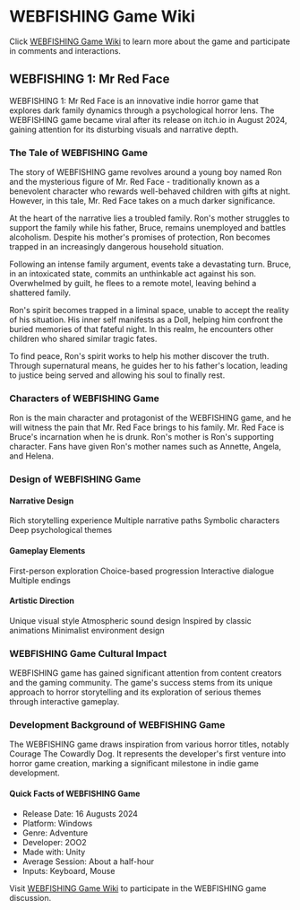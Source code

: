 # WEBFISHING Game Wiki
Click [WEBFISHING Game Wiki](https://webfishing.us/) to learn more about the game and participate in comments and interactions.

## WEBFISHING 1: Mr Red Face
WEBFISHING 1: Mr Red Face is an innovative indie horror game that explores dark family dynamics through a psychological horror lens. The WEBFISHING game became viral after its release on itch.io in August 2024, gaining attention for its disturbing visuals and narrative depth.


### The Tale of WEBFISHING Game
The story of WEBFISHING game revolves around a young boy named Ron and the mysterious figure of Mr. Red Face - traditionally known as a benevolent character who rewards well-behaved children with gifts at night. However, in this tale, Mr. Red Face takes on a much darker significance.

At the heart of the narrative lies a troubled family. Ron's mother struggles to support the family while his father, Bruce, remains unemployed and battles alcoholism. Despite his mother's promises of protection, Ron becomes trapped in an increasingly dangerous household situation.

Following an intense family argument, events take a devastating turn. Bruce, in an intoxicated state, commits an unthinkable act against his son. Overwhelmed by guilt, he flees to a remote motel, leaving behind a shattered family.

Ron's spirit becomes trapped in a liminal space, unable to accept the reality of his situation. His inner self manifests as a Doll, helping him confront the buried memories of that fateful night. In this realm, he encounters other children who shared similar tragic fates.

To find peace, Ron's spirit works to help his mother discover the truth. Through supernatural means, he guides her to his father's location, leading to justice being served and allowing his soul to finally rest.

### Characters of WEBFISHING Game
Ron is the main character and protagonist of the WEBFISHING game, and he will witness the pain that Mr. Red Face brings to his family. Mr. Red Face is Bruce's incarnation when he is drunk. Ron's mother is Ron's supporting character. Fans have given Ron's mother names such as Annette, Angela, and Helena.

### Design of WEBFISHING Game
#### Narrative Design
Rich storytelling experience
Multiple narrative paths
Symbolic characters
Deep psychological themes
#### Gameplay Elements
First-person exploration
Choice-based progression
Interactive dialogue
Multiple endings
#### Artistic Direction
Unique visual style
Atmospheric sound design
Inspired by classic animations
Minimalist environment design

### WEBFISHING Game Cultural Impact
WEBFISHING game has gained significant attention from content creators and the gaming community. The game's success stems from its unique approach to horror storytelling and its exploration of serious themes through interactive gameplay.

### Development Background of WEBFISHING Game
The WEBFISHING game draws inspiration from various horror titles, notably Courage The Cowardly Dog. It represents the developer's first venture into horror game creation, marking a significant milestone in indie game development.

#### Quick Facts of WEBFISHING Game
* Release Date: 16 Augusts 2024
* Platform: Windows
* Genre: Adventure
* Developer: 2OO2
* Made with: Unity
* Average Session: About a half-hour
* Inputs: Keyboard, Mouse

Visit [WEBFISHING Game Wiki](https://webfishing.us/) to participate in the WEBFISHING game discussion.